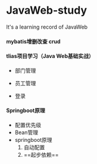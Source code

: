 # JavaWeb-study
It's a learning record of JavaWeb



#### mybatis增删改查 crud



#### tlias项目学习（Java Web基础实战）

- 部门管理

- 员工管理
- 登录



#### Springboot原理

- 配置优先级
- Bean管理
- springboot原理
  1. 自动配置
  2. ==起步依赖==

